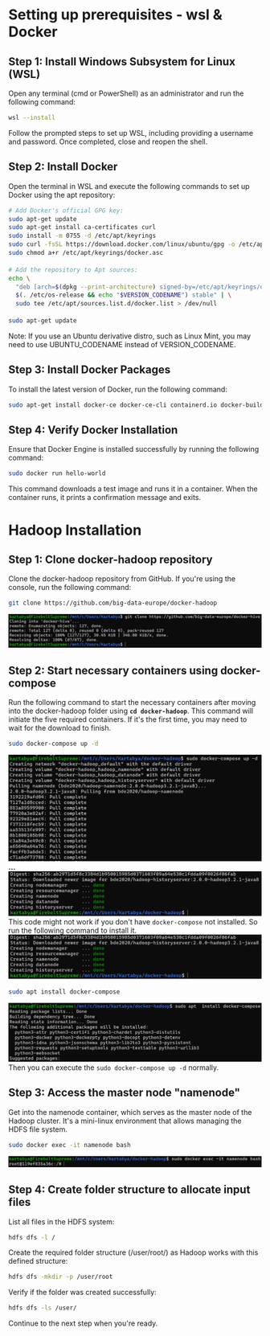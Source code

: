 # Setting up prerequisites - wsl & Docker 

## Step 1: Install Windows Subsystem for Linux (WSL)

Open any terminal (cmd or PowerShell) as an administrator and run the following command:

```bash
wsl --install
```

Follow the prompted steps to set up WSL, including providing a username and password. Once completed, close and reopen the shell.

## Step 2: Install Docker

Open the terminal in WSL and execute the following commands to set up Docker using the apt repository:

```bash
# Add Docker's official GPG key:
sudo apt-get update
sudo apt-get install ca-certificates curl
sudo install -m 0755 -d /etc/apt/keyrings
sudo curl -fsSL https://download.docker.com/linux/ubuntu/gpg -o /etc/apt/keyrings/docker.asc
sudo chmod a+r /etc/apt/keyrings/docker.asc

# Add the repository to Apt sources:
echo \
  "deb [arch=$(dpkg --print-architecture) signed-by=/etc/apt/keyrings/docker.asc] https://download.docker.com/linux/ubuntu \
  $(. /etc/os-release && echo "$VERSION_CODENAME") stable" | \
  sudo tee /etc/apt/sources.list.d/docker.list > /dev/null

sudo apt-get update
```

Note: If you use an Ubuntu derivative distro, such as Linux Mint, you may need to use UBUNTU_CODENAME instead of VERSION_CODENAME.

## Step 3: Install Docker Packages

To install the latest version of Docker, run the following command:

```bash
sudo apt-get install docker-ce docker-ce-cli containerd.io docker-buildx-plugin docker-compose-plugin
```

## Step 4: Verify Docker Installation

Ensure that Docker Engine is installed successfully by running the following command:

```bash
sudo docker run hello-world
```

This command downloads a test image and runs it in a container. When the container runs, it prints a confirmation message and exits.

# Hadoop Installation

## Step 1: Clone docker-hadoop repository

Clone the docker-hadoop repository from GitHub. If you're using the console, run the following command:

```bash
git clone https://github.com/big-data-europe/docker-hadoop
```
![git clone](https://github.com/kartabyakrishna/KartabyaKrishna/blob/main/Assets/setup-Windows/gitclone.png)

## Step 2: Start necessary containers using docker-compose

Run the following command to start the necessary containers after moving into the docker-hadoop folder using **`cd docker-hadoop`**. This command will initiate the five required containers. If it's the first time, you may need to wait for the download to finish.

```bash
sudo docker-compose up -d
```
![sudo docker-compose up -d](https://github.com/kartabyakrishna/KartabyaKrishna/blob/main/Assets/setup-Windows/sudo%20docker-compose%20up%20-d.png)
**...**
![creating nodes](https://github.com/kartabyakrishna/KartabyaKrishna/blob/main/Assets/setup-Windows/Screenshot%202024-03-05%20211209.png)
This code might not work if you don't have `docker-compose` not installed. So run the following command to install it.
![docker compose not found](https://github.com/kartabyakrishna/KartabyaKrishna/blob/main/Assets/setup-Windows/Screenshot%202024-03-05%20211209.png)
```bash
sudo apt install docker-compose
```
![sudo apt install docker-compose](https://github.com/kartabyakrishna/KartabyaKrishna/blob/main/Assets/setup-Windows/sudo%20apt%20install%20docker-compose.png)
Then you can execute the `sudo docker-compose up -d` normally.

## Step 3: Access the master node "namenode"

Get into the namenode container, which serves as the master node of the Hadoop cluster. It's a mini-linux environment that allows managing the HDFS file system.

```bash
sudo docker exec -it namenode bash
```

![sudo docker exec -it namenode bash](https://github.com/kartabyakrishna/KartabyaKrishna/blob/main/Assets/setup-Windows/sudo%20docker%20exec%20-it%20namenode%20bash.png)

## Step 4: Create folder structure to allocate input files

List all files in the HDFS system:

```bash
hdfs dfs -l /
```

Create the required folder structure (/user/root/) as Hadoop works with this defined structure:

```bash
hdfs dfs -mkdir -p /user/root
```

Verify if the folder was created successfully:

```bash
hdfs dfs -ls /user/
```

Continue to the next step when you're ready.
